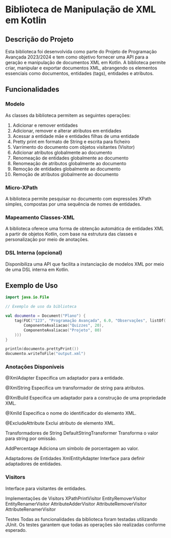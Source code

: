 # Biblioteca de Manipulação de XML em Kotlin

## Descrição do Projeto

Esta biblioteca foi desenvolvida como parte do Projeto de Programação Avançada 2023/2024 e tem como objetivo fornecer uma API para a geração e manipulação de documentos XML em Kotlin. A biblioteca permite criar, manipular e exportar documentos XML, abrangendo os elementos essenciais como documentos, entidades (tags), entidades e atributos.

## Funcionalidades

### Modelo

As classes da biblioteca permitem as seguintes operações:

1. Adicionar e remover entidades
2. Adicionar, remover e alterar atributos em entidades
3. Acessar a entidade mãe e entidades filhas de uma entidade
4. Pretty print em formato de String e escrita para ficheiro
5. Varrimento do documento com objetos visitantes (Visitor)
6. Adicionar atributos globalmente ao documento
7. Renomeação de entidades globalmente ao documento
8. Renomeação de atributos globalmente ao documento
9. Remoção de entidades globalmente ao documento
10. Remoção de atributos globalmente ao documento

### Micro-XPath

A biblioteca permite pesquisar no documento com expressões XPath simples, compostas por uma sequência de nomes de entidades.

### Mapeamento Classes-XML

A biblioteca oferece uma forma de obtenção automática de entidades XML a partir de objetos Kotlin, com base na estrutura das classes e personalização por meio de anotações.

### DSL Interna (opcional)

Disponibiliza uma API que facilita a instanciação de modelos XML por meio de uma DSL interna em Kotlin.

## Exemplo de Uso

```kotlin
import java.io.File

// Exemplo de uso da biblioteca

val documento = Document("Plano") {
    tag(FUC("123", "Programação Avançada", 6.0, "Observações", listOf(
        ComponenteAvaliacao("Quizzes", 20),
        ComponenteAvaliacao("Projeto", 80)
    )))
}

println(documento.prettyPrint())
documento.writeToFile("output.xml")
```

### Anotações Disponíveis
@XmlAdapter
Especifica um adaptador para a entidade.

@XmlString
Especifica um transformador de string para atributos.

@XmlBuild
Especifica um adaptador para a construção de uma propriedade XML.

@XmlId
Especifica o nome do identificador do elemento XML.

@ExcludeAttribute
Exclui atributo de elemento XML.



Transformadores de String
DefaultStringTransformer
Transforma o valor para string por omissão.

AddPercentage
Adiciona um símbolo de porcentagem ao valor.

Adaptadores de Entidades
XmlEntityAdapter
Interface para definir adaptadores de entidades.


### Visitors
Interface para visitantes de entidades.

Implementações de Visitors
XPathPrintVisitor
EntityRemoverVisitor
EntityRenamerVisitor
AttributeAdderVisitor
AttributeRemoverVisitor
AttributeRenamerVisitor


Testes
Todas as funcionalidades da biblioteca foram testadas utilizando JUnit. Os testes garantem que todas as operações são realizadas conforme esperado.

